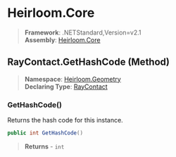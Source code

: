 # Heirloom.Core

> **Framework**: .NETStandard,Version=v2.1  
> **Assembly**: [Heirloom.Core][0]

## RayContact.GetHashCode (Method)

> **Namespace**: [Heirloom.Geometry][0]  
> **Declaring Type**: [RayContact][1]

### GetHashCode()

Returns the hash code for this instance.

```cs
public int GetHashCode()
```

> **Returns** - `int`

[0]: ../../../Heirloom.Core.md
[1]: ../RayContact.md
